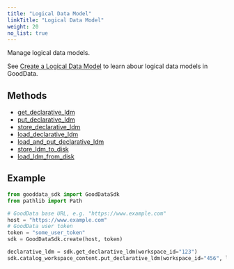 ```yaml
---
title: "Logical Data Model"
linkTitle: "Logical Data Model"
weight: 20
no_list: true
---
```


Manage logical data models.

See [Create a Logical Data Model](https://www.gooddata.com/developers/cloud-native/doc/cloud/model-data/create-ldm/) to learn abour logical data models in GoodData.

## Methods

* [get_declarative_ldm](./get_declarative_ldm/)
* [put_declarative_ldm](./put_declarative_ldm/)
* [store_declarative_ldm](./store_declarative_ldm/)
* [load_declarative_ldm](./load_declarative_ldm/)
* [load_and_put_declarative_ldm](./load_and_put_declarative_ldm/)
* [store_ldm_to_disk](./store_ldm_to_disk/)
* [load_ldm_from_disk](./load_ldm_from_disk/)

## Example

```Python
from gooddata_sdk import GoodDataSdk
from pathlib import Path

# GoodData base URL, e.g. "https://www.example.com"
host = "https://www.example.com"
# GoodData user token
token = "some_user_token"
sdk = GoodDataSdk.create(host, token)

declarative_ldm = sdk.get_declarative_ldm(workspace_id="123")
sdk.catalog_workspace_content.put_declarative_ldm(workspace_id="456", ldm=logical_model)
```
